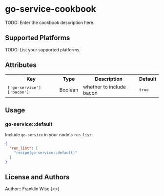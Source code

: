 # go-service-cookbook

TODO: Enter the cookbook description here.

## Supported Platforms

TODO: List your supported platforms.

## Attributes

<table>
  <tr>
    <th>Key</th>
    <th>Type</th>
    <th>Description</th>
    <th>Default</th>
  </tr>
  <tr>
    <td><tt>['go-service']['bacon']</tt></td>
    <td>Boolean</td>
    <td>whether to include bacon</td>
    <td><tt>true</tt></td>
  </tr>
</table>

## Usage

### go-service::default

Include `go-service` in your node's `run_list`:

```json
{
  "run_list": [
    "recipe[go-service::default]"
  ]
}
```

## License and Authors

Author:: Franklin Wise (<>)

